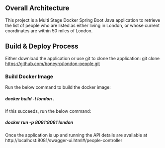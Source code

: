 ## Overall Architecture

This project is a Multi Stage Docker Spring Boot Java application to retrieve the list of people who are listed as either living in London, or whose current coordinates are within 50 miles of London.

## Build & Deploy Process

Either download the application or use git to clone the application:
git clone https://github.com/boneyrp/london-people.git

### Build Docker Image

Run the below command to build the docker image: 
##### docker build -t london .

If this succeeds, run the below command:
##### docker run -p 8081:8081 london

Once the application is up and running the API details are available at http://localhost:8081/swagger-ui.html#/people-controller